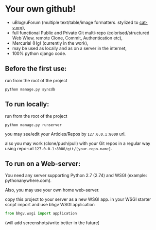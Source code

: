 Your own github!
================
* uBlog/uForum (multiple text/table/image formatters. stylized to [cat-v.org](http://cat-v.org/)),
* full functional Public and Private Git multi-repo (colorised/structured Web Wiew, remote Clone, Commit, Authentication etc),
* Mercurial (Hg) (currently in the work),
* may be used as locally and as on a server in the internet,
* 100% python django code.


Before the first use:
---------------------
run from the root of the project
```
python manage.py syncdb
```


To run locally:
---------------
run from the root of the project
```
python manage.py runserver
```
you may see/edit your Articles/Repos by `127.0.0.1:8000` url. 

also you may work (clone/push/pull) with your Git repos in a regular way using repo-url `127.0.0.1:8000/git/[your-repo-name]`.


To run on a Web-server:
-----------------------
You need any server supporting Python 2.7 (2.74) and WSGI (example: pythonanywhere.com). 

Also, you may use your own home web-server.

copy this project to your server as a new WSGI app. in your WSGI starter script import and use bhgv WSGI application
```python
from bhgv.wsgi import application
```

(will add screenshots/write better in the future)
